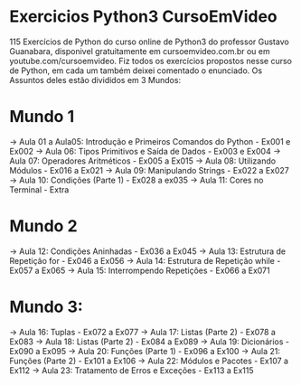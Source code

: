 # Exercicios Python3 CursoEmVideo
 115 Exercícios de Python do curso online de Python3 do professor Gustavo Guanabara, disponivel gratuitamente em cursoemvideo.com.br ou em youtube.com/cursoemvideo. Fiz todos os exercícios propostos nesse curso de Python, em  cada um também deixei comentado o enunciado. 
 Os Assuntos deles estão divididos em 3 Mundos: 
 # Mundo 1 
  -> Aula 01 a Aula05: Introdução e Primeiros Comandos do Python - Ex001 e Ex002 
  -> Aula 06: Tipos Primitivos e Saída de Dados - Ex003 e Ex004 
  -> Aula 07: Operadores Aritméticos - Ex005 a Ex015 
  -> Aula 08: Utilizando Módulos - Ex016 a Ex021
  -> Aula 09: Manipulando Strings - Ex022 a Ex027 
  -> Aula 10: Condições (Parte 1) - Ex028 a ex035 
  -> Aula 11: Cores no Terminal - Extra 
 # Mundo 2 
  -> Aula 12: Condições Aninhadas - Ex036 a Ex045 
  -> Aula 13: Estrutura de Repetição for - Ex046 a Ex056 
  -> Aula 14: Estrutura de Repetição while - Ex057 a Ex065
  -> Aula 15: Interrompendo Repetições - Ex066 a Ex071 
  # Mundo 3: 
  -> Aula 16: Tuplas - Ex072 a Ex077 
  -> Aula 17: Listas (Parte 2) - Ex078 a Ex083 
  -> Aula 18: Listas (Parte 2) - Ex084 a Ex089 
  -> Aula 19: Dicionários - Ex090 a Ex095 
  -> Aula 20: Funções (Parte 1) - Ex096 a Ex100 
  -> Aula 21: Funções (Parte 2) - Ex101 a Ex106 
  -> Aula 22: Módulos e Pacotes - Ex107 a Ex112 
  -> Aula 23: Tratamento de Erros e Exceções - Ex113 a Ex115 
  
